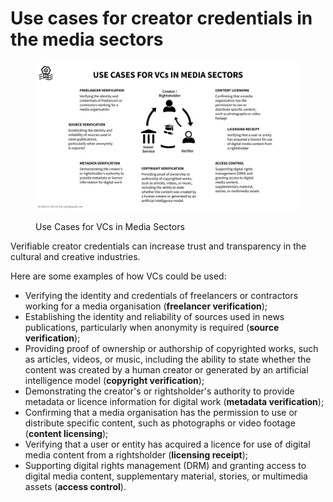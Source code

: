 # Use cases for creator credentials in the media sectors

<figure><img src="../.gitbook/assets/Use cases VCs media.png" alt=""><figcaption><p>Use Cases for VCs in Media Sectors</p></figcaption></figure>

Verifiable creator credentials can increase trust and transparency in the cultural and creative industries.

Here are some examples of how VCs could be used:

* Verifying the identity and credentials of freelancers or contractors working for a media organisation (**freelancer verification**);
* Establishing the identity and reliability of sources used in news publications, particularly when anonymity is required (**source verification**);
* Providing proof of ownership or authorship of copyrighted works, such as articles, videos, or music, including the ability to state whether the content was created by a human creator or generated by an artificial intelligence model (**copyright verification**);
* Demonstrating the creator's or rightsholder's authority to provide metadata or licence information for digital work (**metadata verification**);
* Confirming that a media organisation has the permission to use or distribute specific content, such as photographs or video footage (**content licensing**);
* Verifying that a user or entity has acquired a licence for use of digital media content from a rightsholder (**licensing receipt**);
* Supporting digital rights management (DRM) and granting access to digital media content, supplementary material, stories, or multimedia assets (**access control**).
